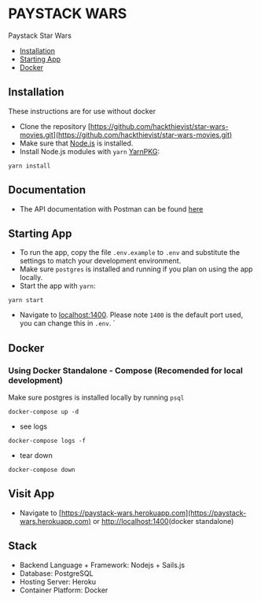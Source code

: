 # PAYSTACK WARS

Paystack Star Wars

* [Installation](#installation)
* [Starting App](#starting-app)
* [Docker](#docker)

## Installation

These instructions are for use without docker

* Clone the repository [https://github.com/hackthievist/star-wars-movies.git](https://github.com/hackthievist/star-wars-movies.git)
* Make sure that [Node.js](https://nodejs.org/) is installed.
* Install Node.js modules with `yarn` [YarnPKG](https://yarnpkg.com/):
  
```shell
yarn install
```

## Documentation

* The API documentation with Postman can be found [here](https://documenter.getpostman.com/view/2585442/SVfJTrDw?version=latest)

## Starting App

* To run the app, copy the file `.env.example` to `.env` and substitute the settings to match your development environment.
* Make sure `postgres` is installed and running if you plan on using the app locally.
* Start the app with `yarn`:

```shell
yarn start
```

* Navigate to [localhost:1400](http://localhost:1400). Please note `1400` is the default port used, you can change this in `.env`.
`

## Docker

### Using Docker Standalone - Compose (Recomended for local development)

Make sure postgres is installed locally by running `psql`

```shell
docker-compose up -d
```

* see logs
  
```shell
docker-compose logs -f
```

* tear down
  
```shell
docker-compose down
```

## Visit App

* Navigate to [https://paystack-wars.herokuapp.com](https://paystack-wars.herokuapp.com) or [http://localhost:1400](http://localhost:1400)(docker standalone)

## Stack

* Backend Language + Framework: Nodejs + Sails.js
* Database: PostgreSQL
* Hosting Server: Heroku
* Container Platform: Docker
